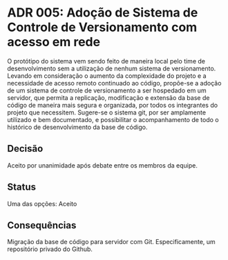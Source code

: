 # ADR 005: Adoção de Sistema de Controle de Versionamento com acesso em rede

O protótipo do sistema vem sendo feito de maneira local pelo time de desenvolvimento sem a utilização de nenhum sistema de versionamento. Levando em consideração o aumento da complexidade do projeto e a necessidade de acesso remoto continuado ao código, propõe-se a adoção de um sistema de controle de versionamento a ser hospedado em um servidor, que permita a replicação, modificação e extensão da base de código de maneira mais segura e organizada, por todos os integrantes do projeto que necessitem. Sugere-se o sistema git, por ser amplamente utilizado e bem documentado, e possibilitar o acompanhamento de todo o histórico de desenvolvimento da base de código. 

## Decisão
Aceito por unanimidade após debate entre os membros da equipe. 

## Status
Uma das opções: Aceito

## Consequências
Migração da base de código para servidor com Git. Especificamente, um repositório privado do Github.
